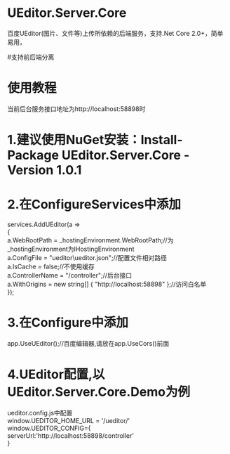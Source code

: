 # UEditor.Server.Core
百度UEditor(图片、文件等)上传所依赖的后端服务，支持.Net Core 2.0+，简单易用，

#支持前后端分离

# 使用教程
当前后台服务接口地址为http://localhost:58898时

# 1.建议使用NuGet安装：Install-Package UEditor.Server.Core -Version 1.0.1

# 2.在ConfigureServices中添加
services.AddUEditor(a =>  
{  
    a.WebRootPath = _hostingEnvironment.WebRootPath;//为_hostingEnvironment为IHostingEnvironment  
    a.ConfigFile = "ueditor\\ueditor.json";//配置文件相对路径  
    a.IsCache = false;//不使用缓存  
    a.ControllerName = "/controller";//后台接口  
    a.WithOrigins = new string[] { "http://localhost:58898" };//访问白名单  
});  

# 3.在Configure中添加  
app.UseUEditor();//百度编辑器,请放在app.UseCors()前面  
 
 
# 4.UEditor配置,以UEditor.Server.Core.Demo为例  
ueditor.config.js中配置  
window.UEDITOR_HOME_URL = '/ueditor/'  
window.UEDITOR_CONFIG={  
    serverUrl:'http://localhost:58898/controller'  
}  
